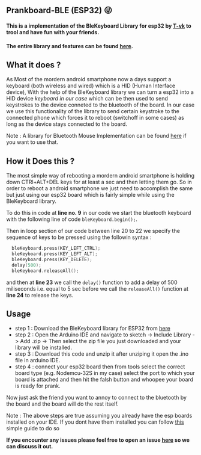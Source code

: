 ## Prankboard-BLE (ESP32) 😜

#### This is a implementation of the BleKeyboard Library for esp32 by [T-vk](https://github.com/T-vK) to trool and have fun with your friends. 

#### The entire library and features can be found [here](https://github.com/T-vK/ESP32-BLE-Keyboard).

## What it does ?

As Most of the mordern android smartphone now a days support a keyboard (both wireless and wired) which is a HID (Human Interface device), With the help of the BleKeyboard library we can turn a esp32 into a HID device *keyboard in our case* which can be then used to send keystrokes to the device conneted to the bluetooth of the board. In our case we use this functionality of the library to send certain keystroke to the connected phone which forces it to reboot (switchoff in some cases) as long as the device stays connected to the board.

Note : A library for Bluetooth Mouse Implementation can be found [here](https://github.com/T-vK/ESP32-BLE-Mouse) if you want to use that.

## How it Does this ?

The most simple way of rebooting a mordern android smartphone is holding down CTRl+ALT+DEL keys for at least a sec and then letting them go. So in order to reboot a android smartphone we just need to accomplish the same but just using our esp32 board which is fairly simple while using the BleKeyboard library.

To do this in code at **line no. 9** in our code we start the bluetooth keyboard with the following line of code ```bleKeyboard.begin();```.

Then in loop section of our code between line 20 to 22 we specify the sequence of keys to be pressed using the followin syntax :
```c++
  bleKeyboard.press(KEY_LEFT_CTRL); 
  bleKeyboard.press(KEY_LEFT_ALT); 
  bleKeyboard.press(KEY_DELETE); 
  delay(500);
  bleKeyboard.releaseAll();
```
and then at **line 23** we call the ```delay()``` function to add a delay of 500 miliseconds i.e. equal to 5 sec before we call the ```releaseAll()``` function at **line 24** to release the keys.

## Usage

- step 1 : Download the BleKeyboard library for ESP32 from [here](https://github.com/T-vK/ESP32-BLE-Keyboard)
- step 2 : Open the Arduino IDE and navigate to sketch -> Include Library -> Add .zip -> Then select the zip file you just downloaded and your library will be installed.
- step 3 : Download this code and unzip it after unziping it open the .ino file in arduino IDE.
- step 4 : connect your esp32 board then from tools select the correct board type (e.g. Nodemcu-32S in my case) select the port to which your board is attached and then hit the falsh button and whoopee your board is ready for prank.

Now just ask the friend you want to annoy to connect to the bluetooth by the board and the board will do the rest itself.

Note : The above steps are true assuming you already have the esp boards installed on your IDE. If you dont have them installed you can follow [this](https://randomnerdtutorials.com/installing-the-esp32-board-in-arduino-ide-windows-instructions/) simple guide to do so

**If you encounter any issues please feel free to open an issue [here](https://github.com/TakshakRamteke/prankboard-Ble/issues) so we can discuss it out.**
